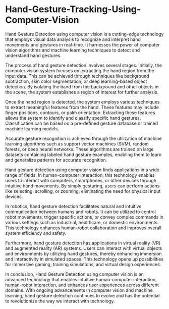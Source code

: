 # Hand-Gesture-Tracking-Using-Computer-Vision

Hand Gesture Detection using computer vision is a cutting-edge technology that employs visual data analysis to recognize and interpret hand movements and gestures in real-time. It harnesses the power of computer vision algorithms and machine learning techniques to detect and understand hand gestures.

The process of hand gesture detection involves several stages. Initially, the computer vision system focuses on extracting the hand region from the input data. This can be achieved through techniques like background subtraction, skin color segmentation, or deep learning-based object detection. By isolating the hand from the background and other objects in the scene, the system establishes a region of interest for further analysis.

Once the hand region is detected, the system employs various techniques to extract meaningful features from the hand. These features may include finger positions, contours, or palm orientation. Extracting these features allows the system to identify and classify specific hand gestures. Classification can be based on a pre-defined gesture database or trained machine learning models.

Accurate gesture recognition is achieved through the utilization of machine learning algorithms such as support vector machines (SVM), random forests, or deep neural networks. These algorithms are trained on large datasets containing labeled hand gesture examples, enabling them to learn and generalize patterns for accurate recognition.

Hand gesture detection using computer vision finds applications in a wide range of fields. In human-computer interaction, this technology enables users to interact with computers, smartphones, or other devices through intuitive hand movements. By simply gesturing, users can perform actions like selecting, scrolling, or zooming, eliminating the need for physical input devices.

In robotics, hand gesture detection facilitates natural and intuitive communication between humans and robots. It can be utilized to control robot movements, trigger specific actions, or convey complex commands in various settings such as industrial, healthcare, or domestic environments. This technology enhances human-robot collaboration and improves overall system efficiency and safety.

Furthermore, hand gesture detection has applications in virtual reality (VR) and augmented reality (AR) systems. Users can interact with virtual objects and environments by utilizing hand gestures, thereby enhancing immersion and interactivity in simulated spaces. This technology opens up possibilities for immersive gaming, training simulations, and virtual design experiences.

In conclusion, Hand Gesture Detection using computer vision is an advanced technology that enables intuitive human-computer interaction, human-robot interaction, and enhances user experiences across different domains. With ongoing advancements in computer vision and machine learning, hand gesture detection continues to evolve and has the potential to revolutionize the way we interact with technology.
